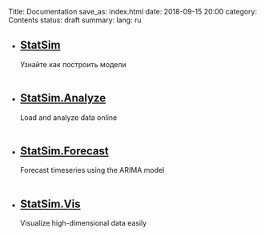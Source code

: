 Title: Documentation
save_as: index.html
date: 2018-09-15 20:00
category: Contents
status: draft
summary: 
lang: ru

- ## [StatSim]({category}statsim)
  Узнайте как построить модели
  <br><br>

- ## [StatSim.Analyze]({category}analyze)
  Load and analyze data online
  <br><br>

- ## [StatSim.Forecast]({category}forecast)
  Forecast timeseries using the ARIMA model
  <br><br>

- ## [StatSim.Vis]({category}vis)
  Visualize high-dimensional data easily
  <br><br>

